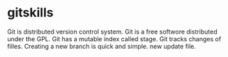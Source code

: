 # gitskills
Git is distributed version control system.
Git is a free softwore distributed under the GPL.
Git has a mutable index called stage.
Git tracks changes of filles.
Creating a new branch is quick and simple.
new update file.
